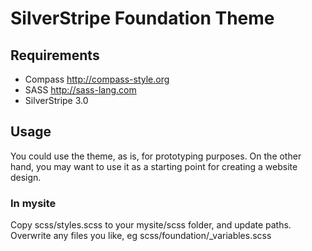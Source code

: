 # SilverStripe Foundation Theme

## Requirements

 * Compass http://compass-style.org
 * SASS http://sass-lang.com
 * SilverStripe 3.0

## Usage

You could use the theme, as is, for prototyping purposes.
On the other hand, you may want to use it as a starting point
for creating a website design.

### In mysite

Copy scss/styles.scss to your mysite/scss folder, and update paths.
Overwrite any files you like, eg scss/foundation/_variables.scss
